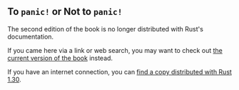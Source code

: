 ## To `panic!` or Not to `panic!`

The second edition of the book is no longer distributed with Rust's documentation.

If you came here via a link or web search, you may want to check out [the current
version of the book](../ch09-03-to-panic-or-not-to-panic.html) instead.

If you have an internet connection, you can [find a copy distributed with
Rust
1.30](https://doc.rust-lang.org/1.30.0/book/second-edition/ch09-03-to-panic-or-not-to-panic.html).